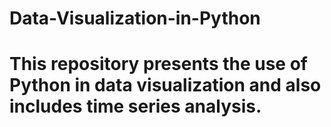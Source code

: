 # Data-Visualization-in-Python
# This repository presents the use of Python in data visualization and also includes time series analysis.
